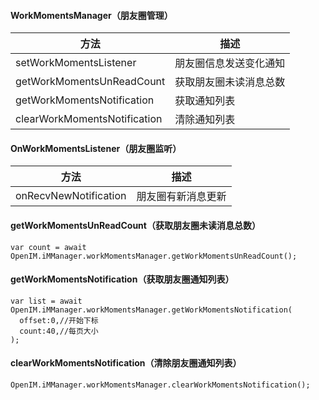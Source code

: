 #### WorkMomentsManager（朋友圈管理）

| 方法                         | 描述                   |
| ---------------------------- | ---------------------- |
| setWorkMomentsListener       | 朋友圈信息发送变化通知 |
| getWorkMomentsUnReadCount    | 获取朋友圈未读消息总数 |
| getWorkMomentsNotification   | 获取通知列表           |
| clearWorkMomentsNotification | 清除通知列表           |



#### OnWorkMomentsListener（朋友圈监听）

| 方法                  | 描述               |
| --------------------- | ------------------ |
| onRecvNewNotification | 朋友圈有新消息更新 |



#### getWorkMomentsUnReadCount（获取朋友圈未读消息总数）

```
var count = await OpenIM.iMManager.workMomentsManager.getWorkMomentsUnReadCount();
```



#### getWorkMomentsNotification（获取朋友圈通知列表）

```
var list = await OpenIM.iMManager.workMomentsManager.getWorkMomentsNotification(
  offset:0,//开始下标
  count:40,//每页大小
);
```



#### clearWorkMomentsNotification（清除朋友圈通知列表）

```
OpenIM.iMManager.workMomentsManager.clearWorkMomentsNotification();
```